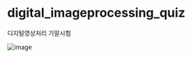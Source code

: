 # digital_imageprocessing_quiz
디지털영상처리 기말시험

![image](https://user-images.githubusercontent.com/102150812/206905083-5780554c-24f9-4c1a-8f04-34b0bb88d093.png)
